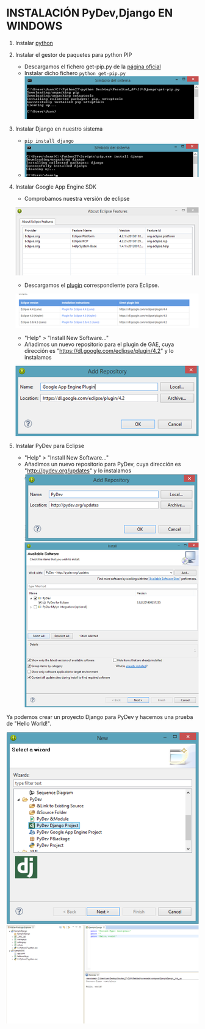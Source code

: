INSTALACIÓN PyDev,Django EN WINDOWS
===================================

1) Instalar [python](https://www.python.org/downloads/)

2) Instalar el gestor de paquetes para python PIP
   * Descargamos el fichero get-pip.py de la [página oficial](https://pip.pypa.io/en/latest/installing.html)
   * Instalar dicho fichero ```python get-pip.py```
   ![Figura1](Imagenes/Figura_1.png)

3) Instalar Django en nuestro sistema
   * ```pip install django```
   * ![Figura2](Imagenes/Figura_2.png)


4) Instalar Google App Engine SDK
   * Comprobamos nuestra versión de eclipse 
   
   ![Figura6](Imagenes/Figura_6.png)	
   * Descargamos el [plugin](https://developers.google.com/eclipse/docs/getting_started) correspondiente para Eclipse.

   ![Figura7](Imagenes/Figura_7.png)	
   * "Help" > "Install New Software..."
   *  Añadimos un nuevo repositorio para el plugin de GAE, cuya dirección es "https://dl.google.com/eclipse/plugin/4.2" y lo instalamos
   
   ![Figura8](Imagenes/Figura_8.png)


4) Instalar PyDev para Eclipse
   * "Help" > "Install New Software..."
   * Añadimos un nuevo repositorio para PyDev, cuya dirección es "http://pydev.org/updates" y lo instalamos
   ![Figura3](Imagenes/Figura_3.png)
   ![Figura4](Imagenes/Figura_4.png)


Ya podemos crear un proyecto Django para PyDev y hacemos una prueba de "Hello World!".

 ![Figura5](Imagenes/Figura_5.png)
 ![Figura9](Imagenes/Figura_9.png)



